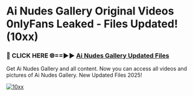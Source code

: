 # Ai Nudes Gallery Original Videos 0nlyFans Leaked - Files Updated! (10xx)

<h3>🔴 CLICK HERE 🌐==►► <a href="https://tinyurl.com/52m3yx9h" rel="nofollow">Ai Nudes Gallery Updated Files</a></h3>

Get Ai Nudes Gallery and all content. Now you can access all videos and pictures of Ai Nudes Gallery. New Updated Files 2025!

[![10xx](https://i.imgur.com/TnHtlc8.gif)](https://tinyurl.com/52m3yx9h)
